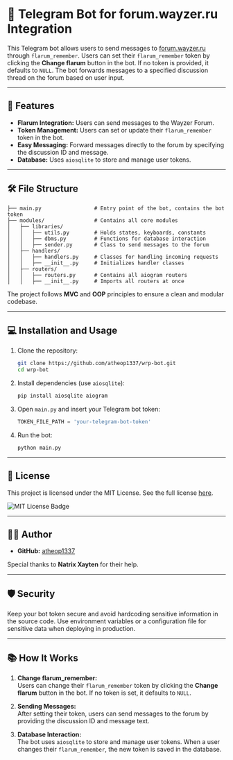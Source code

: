# 📨 Telegram Bot for forum.wayzer.ru Integration

This Telegram bot allows users to send messages to [forum.wayzer.ru](https://forum.wayzer.ru) through `flarum_remember`. Users can set their `flarum_remember` token by clicking the **Change flarum** button in the bot. If no token is provided, it defaults to `NULL`. The bot forwards messages to a specified discussion thread on the forum based on user input.

---

## 🚀 Features

- **Flarum Integration:** Users can send messages to the Wayzer Forum.
- **Token Management:** Users can set or update their `flarum_remember` token in the bot.
- **Easy Messaging:** Forward messages directly to the forum by specifying the discussion ID and message.
- **Database:** Uses `aiosqlite` to store and manage user tokens.

---

## 🛠️ File Structure

```
├── main.py                 # Entry point of the bot, contains the bot token
├── modules/                # Contains all core modules
│   ├── libraries/
│   │   ├── utils.py        # Holds states, keyboards, constants
│   │   ├── dbms.py         # Functions for database interaction
│   │   ├── sender.py       # Class to send messages to the forum
│   ├── handlers/
│   │   ├── handlers.py     # Classes for handling incoming requests
│   │   ├── __init__.py     # Initializes handler classes
│   ├── routers/
│   │   ├── routers.py      # Contains all aiogram routers
│   │   ├── __init__.py     # Imports all routers at once
```

The project follows **MVC** and **OOP** principles to ensure a clean and modular codebase.

---

## 💻 Installation and Usage

1. Clone the repository:
   ```bash
   git clone https://github.com/atheop1337/wrp-bot.git
   cd wrp-bot
   ```

2. Install dependencies (use `aiosqlite`):
   ```bash
   pip install aiosqlite aiogram
   ```

3. Open `main.py` and insert your Telegram bot token:
   ```python
   TOKEN_FILE_PATH = 'your-telegram-bot-token'
   ```

4. Run the bot:
   ```bash
   python main.py
   ```

---

## 📜 License

This project is licensed under the MIT License. See the full license [here](LICENSE).

![MIT License Badge](https://img.shields.io/badge/License-MIT-yellow.svg)

---

## 🧑‍💻 Author

- **GitHub:** [atheop1337](https://github.com/atheop1337)

Special thanks to **Natrix Xayten** for their help.

---

## 🛡️ Security

Keep your bot token secure and avoid hardcoding sensitive information in the source code. Use environment variables or a configuration file for sensitive data when deploying in production.

---

## 📚 How It Works

1. **Change flarum_remember:**  
   Users can change their `flarum_remember` token by clicking the **Change flarum** button in the bot. If no token is set, it defaults to `NULL`.

2. **Sending Messages:**  
   After setting their token, users can send messages to the forum by providing the discussion ID and message text.

3. **Database Interaction:**  
   The bot uses `aiosqlite` to store and manage user tokens. When a user changes their `flarum_remember`, the new token is saved in the database.
